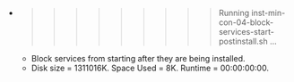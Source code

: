 * >>>>>>>>> Running inst-min-con-04-block-services-start-postinstall.sh ...
  * Block services from starting after they are being installed.
  * Disk size = 1311016K. Space Used = 8K. Runtime = 00:00:00:00.

